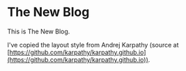 # The New Blog

This is The New Blog.

I've copied the layout style from Andrej Karpathy (source at [https://github.com/karpathy/karpathy.github.io](https://github.com/karpathy/karpathy.github.io)).
